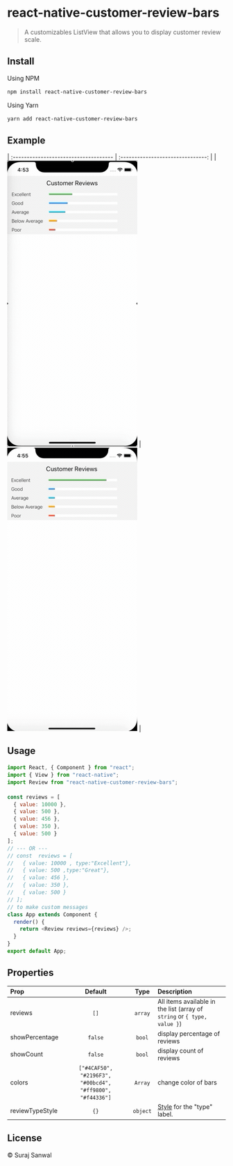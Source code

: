 # react-native-customer-review-bars

> A customizables ListView that allows you to display customer review scale.

## Install

Using NPM

```sh
npm install react-native-customer-review-bars
```

Using Yarn

```sh
yarn add react-native-customer-review-bars
```

## Example

| :------------------------------------ | :-------------------------------: |
| ![](images/normal.gif) | ![](images/percentage.gif) |

## Usage

```js
import React, { Component } from "react";
import { View } from "react-native";
import Review from "react-native-customer-review-bars";

const reviews = [
  { value: 10000 },
  { value: 500 },
  { value: 456 },
  { value: 350 },
  { value: 500 }
];
// --- OR ---
// const  reviews = [
//   { value: 10000 , type:"Excellent"},
//   { value: 500 ,type:"Great"},
//   { value: 456 },
//   { value: 350 },
//   { value: 500 }
// ];
// to make custom messages
class App extends Component {
  render() {
    return <Review reviews={reviews} />;
  }
}
export default App;
```

## Properties

| Prop            |                          Default                          |   Type   | Description                                                                                 |
| :-------------- | :-------------------------------------------------------: | :------: | :------------------------------------------------------------------------------------------ |
| reviews         |                           `[]`                            | `array`  | All items available in the list (array of `string` or `{ type, value }`)                    |  |
| showPercentage  |                          `false`                          |  `bool`  | display percentage of reviews                                                               |
| showCount       |                          `false`                          |  `bool`  | display count of reviews                                                                    |
| colors          | `["#4CAF50", "#2196F3", "#00bcd4", "#ff9800", "#f44336"]` | `Array`  | change color of bars                                                                        |  |
| reviewTypeStyle |                           `{}`                            | `object` | [Style](https://facebook.github.io/react-native/docs/text.html#style) for the "type" label. |  |

## License

© Suraj Sanwal
